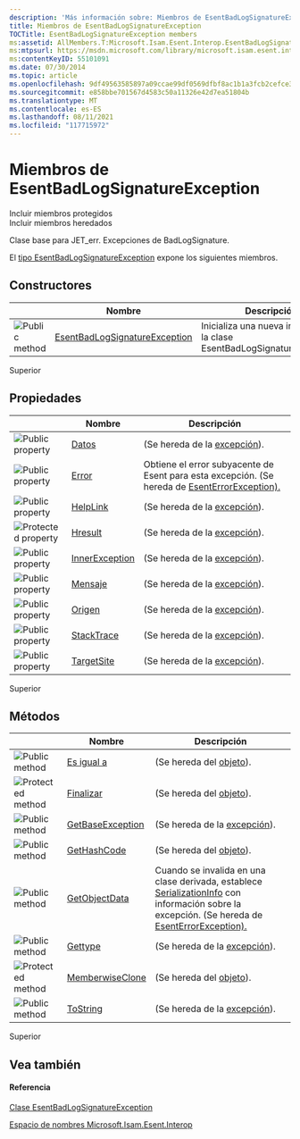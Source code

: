 ```yaml
---
description: 'Más información sobre: Miembros de EsentBadLogSignatureException'
title: Miembros de EsentBadLogSignatureException
TOCTitle: EsentBadLogSignatureException members
ms:assetid: AllMembers.T:Microsoft.Isam.Esent.Interop.EsentBadLogSignatureException
ms:mtpsurl: https://msdn.microsoft.com/library/microsoft.isam.esent.interop.esentbadlogsignatureexception_members(v=EXCHG.10)
ms:contentKeyID: 55101091
ms.date: 07/30/2014
ms.topic: article
ms.openlocfilehash: 9df49563585897a09ccae99df0569dfbf8ac1b1a3fcb2cefce3a4fdcc4b7b29d
ms.sourcegitcommit: e858bbe701567d4583c50a11326e42d7ea51804b
ms.translationtype: MT
ms.contentlocale: es-ES
ms.lasthandoff: 08/11/2021
ms.locfileid: "117715972"
---
```

# <a name="esentbadlogsignatureexception-members"></a>Miembros de EsentBadLogSignatureException

Incluir miembros protegidos  
Incluir miembros heredados  

Clase base para JET_err. Excepciones de BadLogSignature.

El [tipo EsentBadLogSignatureException](./esentbadlogsignatureexception-class.md) expone los siguientes miembros.

## <a name="constructors"></a>Constructores

<table>
<thead>
<tr class="header">
<th> </th>
<th>Nombre</th>
<th>Descripción</th>
</tr>
</thead>
<tbody>
<tr class="odd">
<td><img src="../images/dn292146.pubmethod(exchg.10).gif" title="Método público" alt="Public method" /></td>
<td><a href="dn274073(v=exchg.10).md">EsentBadLogSignatureException</a></td>
<td>Inicializa una nueva instancia de la clase EsentBadLogSignatureException.</td>
</tr>
</tbody>
</table>


Superior

## <a name="properties"></a>Propiedades

<table>
<thead>
<tr class="header">
<th> </th>
<th>Nombre</th>
<th>Descripción</th>
</tr>
</thead>
<tbody>
<tr class="odd">
<td><img src="../images/dn292128.pubproperty(exchg.10).gif" title="Propiedad pública" alt="Public property" /></td>
<td><a href="/dotnet/api/system.exception.data#System_Exception_Data">Datos</a></td>
<td>(Se hereda de la <a href="/dotnet/api/system.exception">excepción</a>).</td>
</tr>
<tr class="even">
<td><img src="../images/dn292128.pubproperty(exchg.10).gif" title="Propiedad pública" alt="Public property" /></td>
<td><a href="dn274313(v=exchg.10).md">Error</a></td>
<td>Obtiene el error subyacente de Esent para esta excepción. (Se hereda de <a href="dn274314(v=exchg.10).md">EsentErrorException).</a></td>
</tr>
<tr class="odd">
<td><img src="../images/dn292128.pubproperty(exchg.10).gif" title="Propiedad pública" alt="Public property" /></td>
<td><a href="/dotnet/api/system.exception.helplink#System_Exception_HelpLink">HelpLink</a></td>
<td>(Se hereda de la <a href="/dotnet/api/system.exception">excepción</a>).</td>
</tr>
<tr class="even">
<td><img src="../images/dn292128.protproperty(exchg.10).gif" title="Propiedad protegida" alt="Protected property" /></td>
<td><a href="/dotnet/api/system.exception.hresult#System_Exception_HResult">Hresult</a></td>
<td>(Se hereda de la <a href="/dotnet/api/system.exception">excepción</a>).</td>
</tr>
<tr class="odd">
<td><img src="../images/dn292128.pubproperty(exchg.10).gif" title="Propiedad pública" alt="Public property" /></td>
<td><a href="/dotnet/api/system.exception.innerexception#System_Exception_InnerException">InnerException</a></td>
<td>(Se hereda de la <a href="/dotnet/api/system.exception">excepción</a>).</td>
</tr>
<tr class="even">
<td><img src="../images/dn292128.pubproperty(exchg.10).gif" title="Propiedad pública" alt="Public property" /></td>
<td><a href="/dotnet/api/system.exception.message#System_Exception_Message">Mensaje</a></td>
<td>(Se hereda de la <a href="/dotnet/api/system.exception">excepción</a>).</td>
</tr>
<tr class="odd">
<td><img src="../images/dn292128.pubproperty(exchg.10).gif" title="Propiedad pública" alt="Public property" /></td>
<td><a href="/dotnet/api/system.exception.source#System_Exception_Source">Origen</a></td>
<td>(Se hereda de la <a href="/dotnet/api/system.exception">excepción</a>).</td>
</tr>
<tr class="even">
<td><img src="../images/dn292128.pubproperty(exchg.10).gif" title="Propiedad pública" alt="Public property" /></td>
<td><a href="/dotnet/api/system.exception.stacktrace#System_Exception_StackTrace">StackTrace</a></td>
<td>(Se hereda de la <a href="/dotnet/api/system.exception">excepción</a>).</td>
</tr>
<tr class="odd">
<td><img src="../images/dn292128.pubproperty(exchg.10).gif" title="Propiedad pública" alt="Public property" /></td>
<td><a href="/dotnet/api/system.exception.targetsite#System_Exception_TargetSite">TargetSite</a></td>
<td>(Se hereda de la <a href="/dotnet/api/system.exception">excepción</a>).</td>
</tr>
</tbody>
</table>


Superior

## <a name="methods"></a>Métodos

<table>
<thead>
<tr class="header">
<th> </th>
<th>Nombre</th>
<th>Descripción</th>
</tr>
</thead>
<tbody>
<tr class="odd">
<td><img src="../images/dn292146.pubmethod(exchg.10).gif" title="Método público" alt="Public method" /></td>
<td><a href="/dotnet/api/system.object.equals#System_Object_Equals_System_Object_">Es igual a</a></td>
<td>(Se hereda del <a href="/dotnet/api/system.object">objeto</a>).</td>
</tr>
<tr class="even">
<td><img src="../images/dn292116.protmethod(exchg.10).gif" title="Método protegido" alt="Protected method" /></td>
<td><a href="/dotnet/api/system.object.finalize#System_Object_Finalize">Finalizar</a></td>
<td>(Se hereda del <a href="/dotnet/api/system.object">objeto</a>).</td>
</tr>
<tr class="odd">
<td><img src="../images/dn292146.pubmethod(exchg.10).gif" title="Método público" alt="Public method" /></td>
<td><a href="/dotnet/api/system.exception.getbaseexception#System_Exception_GetBaseException">GetBaseException</a></td>
<td>(Se hereda de la <a href="/dotnet/api/system.exception">excepción</a>).</td>
</tr>
<tr class="even">
<td><img src="../images/dn292146.pubmethod(exchg.10).gif" title="Método público" alt="Public method" /></td>
<td><a href="/dotnet/api/system.object.gethashcode#System_Object_GetHashCode">GetHashCode</a></td>
<td>(Se hereda del <a href="/dotnet/api/system.object">objeto</a>).</td>
</tr>
<tr class="odd">
<td><img src="../images/dn292146.pubmethod(exchg.10).gif" title="Método público" alt="Public method" /></td>
<td><a href="dn334369(v=exchg.10).md">GetObjectData</a></td>
<td>Cuando se invalida en una clase derivada, establece <a href="/dotnet/api/system.runtime.serialization.serializationinfo">SerializationInfo</a> con información sobre la excepción. (Se hereda de <a href="dn274314(v=exchg.10).md">EsentErrorException).</a></td>
</tr>
<tr class="even">
<td><img src="../images/dn292146.pubmethod(exchg.10).gif" title="Método público" alt="Public method" /></td>
<td><a href="/dotnet/api/system.exception.gettype#System_Exception_GetType">Gettype</a></td>
<td>(Se hereda de la <a href="/dotnet/api/system.exception">excepción</a>).</td>
</tr>
<tr class="odd">
<td><img src="../images/dn292116.protmethod(exchg.10).gif" title="Método protegido" alt="Protected method" /></td>
<td><a href="/dotnet/api/system.object.memberwiseclone#System_Object_MemberwiseClone">MemberwiseClone</a></td>
<td>(Se hereda del <a href="/dotnet/api/system.object">objeto</a>).</td>
</tr>
<tr class="even">
<td><img src="../images/dn292146.pubmethod(exchg.10).gif" title="Método público" alt="Public method" /></td>
<td><a href="/dotnet/api/system.exception.tostring#System_Exception_ToString">ToString</a></td>
<td>(Se hereda de la <a href="/dotnet/api/system.exception">excepción</a>).</td>
</tr>
</tbody>
</table>


Superior

## <a name="see-also"></a>Vea también

#### <a name="reference"></a>Referencia

[Clase EsentBadLogSignatureException](./esentbadlogsignatureexception-class.md)

[Espacio de nombres Microsoft.Isam.Esent.Interop](./microsoft.isam.esent.interop-namespace.md)
